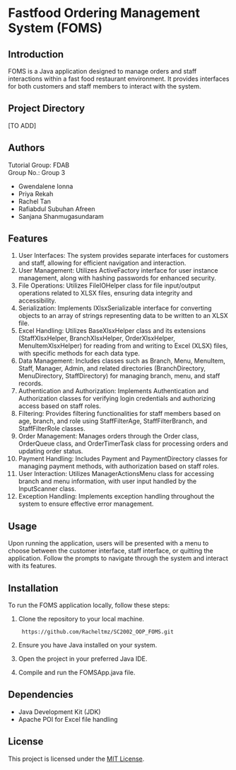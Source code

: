 # Fastfood Ordering Management System (FOMS)

## Introduction

FOMS is a Java application designed to manage orders and staff interactions within a fast food restaurant environment. It provides interfaces for both customers and staff members to interact with the system.

## Project Directory

[TO ADD]

## Authors

Tutorial Group: FDAB<br/>
Group No.: Group 3

- Gwendalene Ionna
- Priya Rekah
- Rachel Tan
- Rafiabdul Subuhan Afreen
- Sanjana Shanmugasundaram

## Features

1. User Interfaces: The system provides separate interfaces for customers and staff, allowing for efficient navigation and interaction.
2. User Management: Utilizes ActiveFactory interface for user instance management, along with hashing passwords for enhanced security.
3. File Operations: Utilizes FileIOHelper class for file input/output operations related to XLSX files, ensuring data integrity and accessibility.
4. Serialization: Implements IXlsxSerializable interface for converting objects to an array of strings representing data to be written to an XLSX file.
5. Excel Handling: Utilizes BaseXlsxHelper class and its extensions (StaffXlsxHelper, BranchXlsxHelper, OrderXlsxHelper, MenuItemXlsxHelper) for reading from and writing to Excel (XLSX) files, with specific methods for each data type.
6. Data Management: Includes classes such as Branch, Menu, MenuItem, Staff, Manager, Admin, and related directories (BranchDirectory, MenuDirectory, StaffDirectory) for managing branch, menu, and staff records.
7. Authentication and Authorization: Implements Authentication and Authorization classes for verifying login credentials and authorizing access based on staff roles.
8. Filtering: Provides filtering functionalities for staff members based on age, branch, and role using StaffFilterAge, StaffFilterBranch, and StaffFilterRole classes.
9. Order Management: Manages orders through the Order class, OrderQueue class, and OrderTimerTask class for processing orders and updating order status.
10. Payment Handling: Includes Payment and PaymentDirectory classes for managing payment methods, with authorization based on staff roles.
11. User Interaction: Utilizes ManagerActionsMenu class for accessing branch and menu information, with user input handled by the InputScanner class.
12. Exception Handling: Implements exception handling throughout the system to ensure effective error management.

## Usage

Upon running the application, users will be presented with a menu to choose between the customer interface, staff interface, or quitting the application. Follow the prompts to navigate through the system and interact with its features.

## Installation

To run the FOMS application locally, follow these steps:

1. Clone the repository to your local machine.

        https://github.com/Racheltmz/SC2002_OOP_FOMS.git

2. Ensure you have Java installed on your system.
3. Open the project in your preferred Java IDE.
4. Compile and run the FOMSApp.java file.

## Dependencies

- Java Development Kit (JDK)
- Apache POI for Excel file handling

## License

This project is licensed under the [MIT License](LICENSE).
